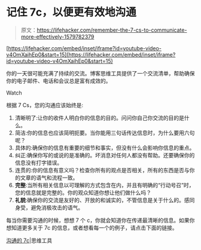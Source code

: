 # 记住 7c，以便更有效地沟通

> 原文：<https://lifehacker.com/remember-the-7-cs-to-communicate-more-effectively-1579782379>

 [https://lifehacker.com/embed/inset/iframe?id=youtube-video-v4OmXaihEp0&start=15](https://lifehacker.com/embed/inset/iframe?id=youtube-video-v4OmXaihEp0&start=15) 

你的一天很可能充满了持续的交流。博客思维工具提供了一个交流清单，帮助确保你的电子邮件、电话和会议总是富有成效的。

Watch

根据 7 Cs，您的沟通应该始终是:

1.  清晰明了:让你的收件人明白你的信息的目的。问问你自己你交流的目的是什么。
2.  简洁:你的信息也应该简明扼要。当你能用三句话传达信息时，为什么要用六句呢？
3.  具体的:确保你的信息有重要的细节和事实，但没有什么会影响你信息的重点。
4.  纠正:确保你写的或说的是准确的。坏消息对任何人都没有帮助。还要确保你的信息没有打字错误。
5.  连贯的:你的信息有意义吗？检查你所有的观点是否相关，所有的东西是否与你的文章的语气和流程一致。
6.  **完整**:当所有相关信息以可理解的方式包含在内，并且有明确的“行动号召”时，您的信息就是完整的。你的观众知道你想让他们做什么吗？
7.  **礼貌**:确保你的交流是友好的、开放的和诚实的，不管信息是关于什么的。感同身受，避免消极攻击的语气。

每当你需要沟通的时候，想想 7 个 c，你就会知道你在传递最清晰的信息。如果你想知道更多关于 7c 的信息，或者想看每一个的例子，请点击下面的链接。

[沟通的 7c](http://www.mindtools.com/pages/article/newCS_85.htm)|思维工具